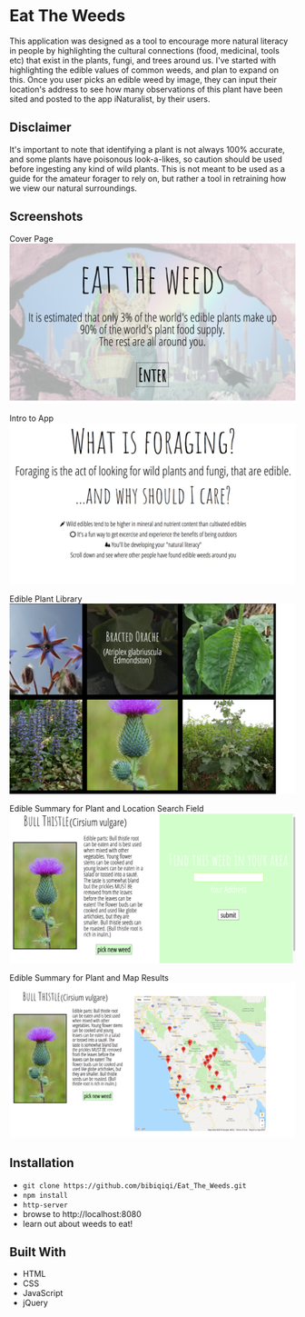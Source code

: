 # Eat The Weeds
This application was designed as a tool to encourage more natural literacy in people by highlighting the cultural connections (food, medicinal, tools etc) that exist in the plants, fungi, and trees around us. I've started with highlighting the edible values of common weeds, and plan to expand on this. Once you user picks an edible weed by image, they can input their location's address to see how many observations of this plant have been sited and posted to the app iNaturalist, by their users.

## Disclaimer
It's important to note that identifying a plant is not always 100% accurate, and some plants have poisonous look-a-likes, so caution should be used before ingesting any kind of wild plants. This is not meant to be used as a guide for the amateur forager to rely on, but rather a tool in retraining how we view our natural surroundings. 


## Screenshots

Cover Page
![ScreenShot of Cover Page of App](/screenshots/screenshot1.png "Screenshot of Cover Page")

Intro to App
![Screenshot of Explanation Page for App](/screenshots/screenshot2.png "Screenshot of Explanation Page")

Edible Plant Library
![Screenshot of Image Browse Page](/screenshots/screenshot3.png "Screenshot of Image Browse Page")

Edible Summary for Plant and Location Search Field
![Screenshot of Plant Summary and Search Field](/screenshots/screenshot4.png "Screenshot of Plant Summary and Search Field")

Edible Summary for Plant and Map Results
![Screenshot of Plant Summary and Map Results](/screenshots/screenshot5.png "Screenshot of Plant Summary and Map Results")


## Installation
* `git clone https://github.com/bibiqiqi/Eat_The_Weeds.git`
* `npm install`
* `http-server`
* browse to http://localhost:8080
* learn out about weeds to eat!

## Built With
* HTML
* CSS
* JavaScript
* jQuery
